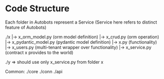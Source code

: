 # Code Structure

Each folder in Autobots represent a Service
(Service here refers to distinct feature of Autobots)

./x
|-> x_orm_model.py (orm model definition)
|-> x_crud.py (orm operation)
|-> x_pydantic_model.py (pydantic model definition)
|-> x.py (functionality)
|-> x_users.py (multi-tenant wrapper over functionality)
|-> x_service.py (contract x provides to the world)

./y => should use only x_service.py from folder x


Common:
./core
./conn
./api